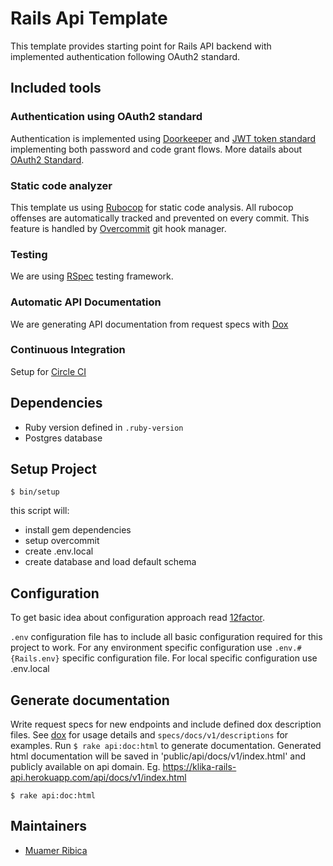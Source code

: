 # Rails Api Template

This template provides starting point for Rails API backend with implemented authentication following OAuth2 standard.

## Included tools

### Authentication using OAuth2 standard
Authentication is implemented using [Doorkeeper]() and [JWT token standard]() implementing both password and code grant flows. More datails about [OAuth2 Standard](https://oauth.net/2/).

### Static code analyzer
This template us using [Rubocop](https://github.com/rubocop-hq/rubocop) for static code analysis. All rubocop offenses are automatically tracked and prevented on every commit. This feature is handled by [Overcommit](https://github.com/brigade/overcommit) git hook manager.

### Testing
We are using [RSpec](https://github.com/rspec/rspec-rails) testing framework.

### Automatic API Documentation
We are generating API documentation from request specs with [Dox](https://github.com/infinum/dox)

### Continuous Integration
Setup for [Circle CI](https://circleci.com/)

## Dependencies

- Ruby version defined in `.ruby-version`
- Postgres database

## Setup Project

```
$ bin/setup
```
this script will:

- install gem dependencies
- setup overcommit
- create .env.local
- create database and load default schema

## Configuration
To get basic idea about configuration approach read [12factor](https://12factor.net/).

`.env` configuration file has to include all basic configuration required for this project to work. For any environment specific configuration use `.env.#{Rails.env}` specific configuration file. For local specific configuration use .env.local

## Generate documentation

Write request specs for new endpoints and include defined dox description files. See [dox](https://github.com/infinum/dox) for usage details  and `specs/docs/v1/descriptions` for examples.
Run `$ rake api:doc:html` to generate documentation. Generated html documentation will be saved in 'public/api/docs/v1/index.html' and publicly available on api domain. Eg. https://klika-rails-api.herokuapp.com/api/docs/v1/index.html
```
$ rake api:doc:html
```

## Maintainers

- [Muamer Ribica](https://github.com/mribica)
